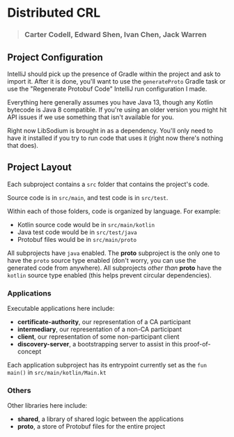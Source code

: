 # Distributed CRL
> ### Carter Codell, Edward Shen, Ivan Chen, Jack Warren
>

## Project Configuration
IntelliJ should pick up the presence of Gradle within the project and ask to import it. After it is done, you'll want to use the `generateProto` Gradle task or use the "Regenerate Protobuf Code" IntelliJ run configuration I made.

Everything here generally assumes you have Java 13, though any Kotlin bytecode is Java 8 compatible. If you're using an older version you might hit API issues if we use something that isn't available for you.

Right now LibSodium is brought in as a dependency. You'll only need to have it installed if you try to run code that uses it (right now there's nothing that does).

## Project Layout
Each subproject contains a `src` folder that contains the project's code.

Source code is in `src/main`, and test code is in `src/test`.

Within each of those folders, code is organized by language. For example:
- Kotlin source code would be in `src/main/kotlin`
- Java test code would be in `src/test/java`
- Protobuf files would be in `src/main/proto`

All subprojects have `java` enabled. The **proto** subproject is the only one to have the `proto` source type enabled (don't worry, you can use the generated code from anywhere). All subprojects *other than* **proto** have the `kotlin` source type enabled (this helps prevent circular dependencies).


### Applications
Executable applications here include:
- **certificate-authority**, our representation of a CA participant
- **intermediary**, our representation of a non-CA participant
- **client**, our representation of some non-participant client
- **discovery-server**, a bootstrapping server to assist in this proof-of-concept

Each application subproject has its entrypoint currently set as the `fun main()` in `src/main/kotlin/Main.kt`
### Others
Other libraries here include:
- **shared**, a library of shared logic between the applications
- **proto**, a store of Protobuf files for the entire project
